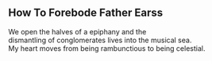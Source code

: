 How To Forebode Father Earss
----------------------------
We open the halves of a epiphany and the  
dismantling of conglomerates lives into the musical sea.  
My heart moves from being rambunctious to being celestial.  
